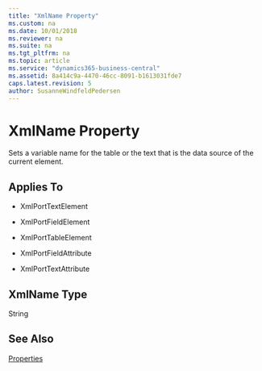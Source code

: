 ```yaml
---
title: "XmlName Property"
ms.custom: na
ms.date: 10/01/2018
ms.reviewer: na
ms.suite: na
ms.tgt_pltfrm: na
ms.topic: article
ms.service: "dynamics365-business-central"
ms.assetid: 8a414c9a-4470-46cc-8091-b1613031fde7
caps.latest.revision: 5
author: SusanneWindfeldPedersen
---
```

 
# XmlName Property
Sets a variable name for the table or the text that is the data source of the current element.

## Applies To  

- XmlPortTextElement 

- XmlPortFieldElement 

- XmlPortTableElement

- XmlPortFieldAttribute

- XmlPortTextAttribute

## XmlName Type
String

## See Also  
 [Properties](devenv-properties.md)
